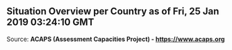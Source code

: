 ## Situation Overview per Country as of Fri, 25 Jan 2019 03:24:10 GMT

Source: **ACAPS (Assessment Capacities Project) - https://www.acaps.org**